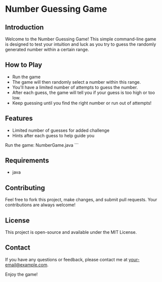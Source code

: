 # Number Guessing Game

## Introduction
Welcome to the Number Guessing Game! This simple command-line game is designed to test your intuition and luck as you try to guess the randomly generated number within a certain range.

## How to Play
- Run the game
- The game will then randomly select a number within this range.
- You'll have a limited number of attempts to guess the number.
- After each guess, the game will tell you if your guess is too high or too low.
- Keep guessing until you find the right number or run out of attempts!

## Features
- Limited number of guesses for added challenge
- Hints after each guess to help guide you


Run the game:
 NumberGame.java
\`\`\`

## Requirements
- java

## Contributing
Feel free to fork this project, make changes, and submit pull requests. Your contributions are always welcome!

## License
This project is open-source and available under the MIT License.

## Contact
If you have any questions or feedback, please contact me at your-email@example.com.

Enjoy the game!
